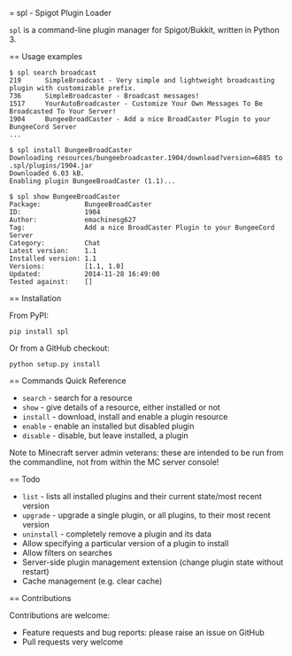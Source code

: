 = spl - Spigot Plugin Loader

`spl` is a command-line plugin manager for Spigot/Bukkit, written in Python 3.

== Usage examples

```
$ spl search broadcast
219      SimpleBroadcast - Very simple and lightweight broadcasting plugin with customizable prefix.
736      SimpleBroadcaster - Broadcast messages!
1517     YourAutoBroadcaster - Customize Your Own Messages To Be Broadcasted To Your Server!
1904     BungeeBroadCaster - Add a nice BroadCaster Plugin to your BungeeCord Server
...
```

```
$ spl install BungeeBroadCaster
Downloading resources/bungeebroadcaster.1904/download?version=6885 to .spl/plugins/1904.jar
Downloaded 6.03 kB.
Enabling plugin BungeeBroadCaster (1.1)...
```

```
$ spl show BungeeBroadCaster
Package:           BungeeBroadCaster
ID:                1904
Author:            emachinesg627
Tag:               Add a nice BroadCaster Plugin to your BungeeCord Server
Category:          Chat
Latest version:    1.1
Installed version: 1.1
Versions:          [1.1, 1.0]
Updated:           2014-11-28 16:49:00
Tested against:    []
```

== Installation

From PyPI:

```
pip install spl
```

Or from a GitHub checkout:

```
python setup.py install
```

== Commands Quick Reference

- `search` - search for a resource
- `show` - give details of a resource, either installed or not
- `install` - download, install and enable a plugin resource
- `enable` - enable an installed but disabled plugin
- `disable` - disable, but leave installed, a plugin

Note to Minecraft server admin veterans: these are intended to be run from the commandline, not from within the MC server console!

== Todo

- `list` - lists all installed plugins and their current state/most recent version
- `upgrade` - upgrade a single plugin, or all plugins, to their most recent version
- `uninstall` - completely remove a plugin and its data
- Allow specifying a particular version of a plugin to install
- Allow filters on searches
- Server-side plugin management extension (change plugin state without restart)
- Cache management (e.g. clear cache)

== Contributions

Contributions are welcome:

- Feature requests and bug reports: please raise an issue on GitHub
- Pull requests very welcome
